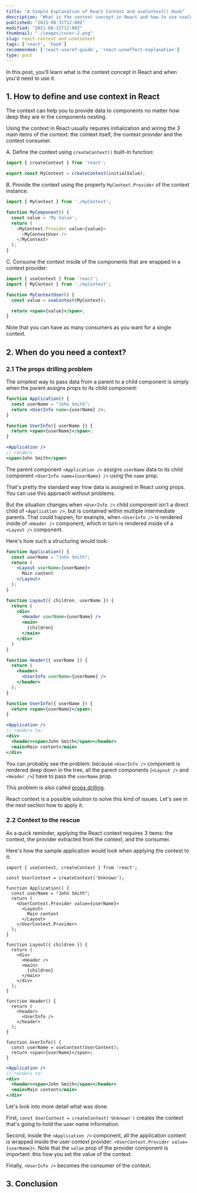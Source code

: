 ```yaml
---
title: "A Simple Explanation of React Context and useContext() Hook"
description: "What is the context concept in React and how to use useContext() hook"
published: "2021-08-31T12:00Z"
modified: "2021-08-31T12:00Z"
thumbnail: "./images/cover-2.png"
slug: react-context-and-usecontext
tags: ['react', 'hook']
recommended: ['react-useref-guide', 'react-useeffect-explanation']
type: post
---
```


In this post, you'll learn what is the context concept in React and when you'd need to use it.  

## 1. How to define and use context in React

The context can help you to provide data to components no matter how deep they are in the components nesting.  

Using the context in React usually requires initialization and wiring the 3 main items of the context: the context itself, the context provider and the context consumer.  

A. Define the context using `createContext()` built-in function:

```javascript
import { createContext } from 'react';

export const MyContext = createContext(initialValue);
```

B. Provide the context using the property `MyContext.Provider` of the context instance:

```javascript
import { MyContext } from './myContext';

function MyComponent() {
  const value = 'My Value';
  return (
    <MyContext.Provider value={value}>
      <MyContextUser />
    </MyContext>
  );
}
```

C. Consume the context inside of the components that are wrapped in a context provider:

```jsx
import { useContext } from 'react';
import { MyContext } from './myContext';

function MyContextUser() {
  const value = useContext(MyContext);

  return <span>{value}</span>;
}
```

Note that you can have as many consumers as you want for a single context.  

## 2. When do you need a context?

### 2.1 The props drilling problem

The simplest way to pass data from a parent to a child component is simply when the parent assigns props to its child component:

```jsx
function Application() {
  const userName = "John Smith";
  return <UserInfo name={userName} />;
}

function UserInfo({ userName }) {
  return <span>{userName}</span>;
}
```

```jsx
<Application /> 
// renders 
<span>John Smith</span>
```

The parent component `<Application />` assigns `userName` data to its child component `<UserInfo name={userName} />` using the `name` prop.  

That's pretty the standard way how data is assigned in React using props. You can use this approach without problems.  

But the situation changes when `<UserInfo />` child component isn't a direct child of `<Application />`, but is contained within multiple intermediate parents. That could happen, for example, when `<UserInfo />` is rendered inside of `<Header />` component, which in turn is rendered inside of a `<Layout />` component.  

Here's how such a structuring would look:

```jsx
function Application() {
  const userName = "John Smith";
  return (
    <Layout userName={userName}>
      Main content
    </Layout>
  );
}

function Layout({ children, userName }) {
  return (
    <div>
      <Header userName={userName} />
      <main>
        {children}
      </main>
    </div>
  )
}

function Header({ userName }) {
  return (
    <header>
      <UserInfo userName={userName} />
    </header>
  );
}

function UserInfo({ userName }) {
  return <span>{userName}</span>;
}
```

```jsx
<Application /> 
// renders to:
<div>
  <header><span>John Smith</span></header>
  <main>Main content</main>
</div>
```

You can probably see the problem: because `<UserInfo />` component is rendered deep down in the tree, all the parent components (`<Layout />` and `<Header />`) have to pass the `userName` prop.  

This problem is also called [props drilling](https://kentcdodds.com/blog/prop-drilling).  

React context is a possible solution to solve this kind of issues. Let's see in the next section how to apply it.  

### 2.2 Context to the rescue

As a quick reminder, applying the React context requires 3 items: the context, the provider extracted from the context, and the consumer.  

Here's how the sample application would look when applying the context to it:

```jsx{3,8,36}
import { useContext, createContext } from 'react';

const UserContext = createContext('Unknown');

function Application() {
  const userName = "John Smith";
  return (
    <UserContext.Provider value={userName}>
      <Layout>
        Main content
      </Layout>
    </UserContext.Provider>
  );
}

function Layout({ children }) {
  return (
    <div>
      <Header />
      <main>
        {children}
      </main>
    </div>
  );
}

function Header() {
  return (
    <header>
      <UserInfo />
    </header>
  );
}

function UserInfo() {
  const userName = useContext(UserContext);
  return <span>{userName}</span>;
}
```

```jsx
<Application /> 
// renders to:
<div>
  <header><span>John Smith</span></header>
  <main>Main content</main>
</div>

```

Let's look into more detail what was done.  

First, `const UserContext = createContext('Unknown')` creates the context that's going to hold the user name information.  

Second, inside the `<Application />` component, all the application content is wrapped inside the user context provider: `<UserContext.Provider value={userName}>`. Note that the
`value` prop of the provider component is important: this how you set the value of the context.  

Finally, `<UserInfo />` becomes the consumer of the context.  

## 3. Conclusion